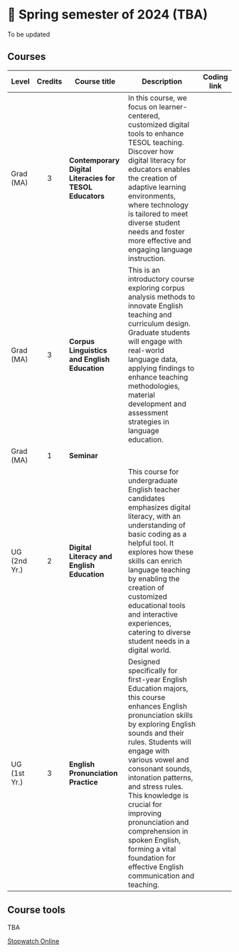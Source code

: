 # 🌱 Spring semester of 2024 (TBA)
To be updated
## Courses

|Level|Credits|Course title|Description|Coding link|
|---|:---:|---|---|---|
|Grad (MA)|3|**Contemporary Digital Literacies for TESOL Educators** |In this course, we focus on learner-centered, customized digital tools to enhance TESOL teaching. Discover how digital literacy for educators enables the creation of adaptive learning environments, where technology is tailored to meet diverse student needs and foster more effective and engaging language instruction.||
|Grad (MA)|3|**Corpus Linguistics and English Education** |This is an introductory course exploring corpus analysis methods to innovate English teaching and curriculum design. Graduate students will engage with real-world language data, applying findings to enhance teaching methodologies, material development and assessment strategies in language education.||
|Grad (MA)|1|**Seminar**|||
|UG (2nd Yr.)|2|**Digital Literacy and English Education**|This course for undergraduate English teacher candidates emphasizes digital literacy, with an understanding of basic coding as a helpful tool. It explores how these skills can enrich language teaching by enabling the creation of customized educational tools and interactive experiences, catering to diverse student needs in a digital world.||
|UG (1st Yr.)|3|**English Pronunciation Practice**|Designed specifically for first-year English Education majors, this course enhances English pronunciation skills by exploring English sounds and their rules. Students will engage with various vowel and consonant sounds, intonation patterns, and stress rules. This knowledge is crucial for improving pronunciation and comprehension in spoken English, forming a vital foundation for effective English communication and teaching.||

## Course tools 
TBA

[Stopwatch Online](https://time-stuff.com/embed.html)
